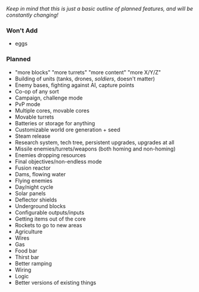 _Keep in mind that this is just a basic outline of planned features, and will be constantly changing!_

### Won't Add
 - eggs

### Planned

- "more blocks" "more turrets" "more content" "more X/Y/Z"
- Building of units (tanks, drones, _soldiers_, doesn't matter)
- Enemy bases, fighting against AI, capture points
- Co-op of any sort
- Campaign, challenge mode
- PvP mode
- Multiple cores, movable cores
- Movable turrets
- Batteries or storage for anything
- Customizable world ore generation + seed
- Steam release
- Research system, tech tree, persistent upgrades, upgrades at all
- Missile enemies/turrets/weapons (both homing and non-homing)
- Enemies dropping resources
- Final objectives/non-endless mode
- Fusion reactor
- Dams, flowing water
- Flying enemies
- Day/night cycle
- Solar panels
- Deflector shields
- Underground blocks
- Configurable outputs/inputs
- Getting items out of the core
- Rockets to go to new areas
- Agriculture
- Wires
- Gas
- Food bar
- Thirst bar
- Better ramping
- Wiring
- Logic
- Better versions of existing things

